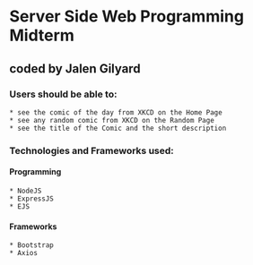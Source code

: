 # Server Side Web Programming Midterm
## coded by Jalen Gilyard

### Users should be able to:
    * see the comic of the day from XKCD on the Home Page
    * see any random comic from XKCD on the Random Page 
    * see the title of the Comic and the short description

### Technologies and Frameworks used:
#### Programming 
    * NodeJS
    * ExpressJS
    * EJS

#### Frameworks 
    * Bootstrap
    * Axios
